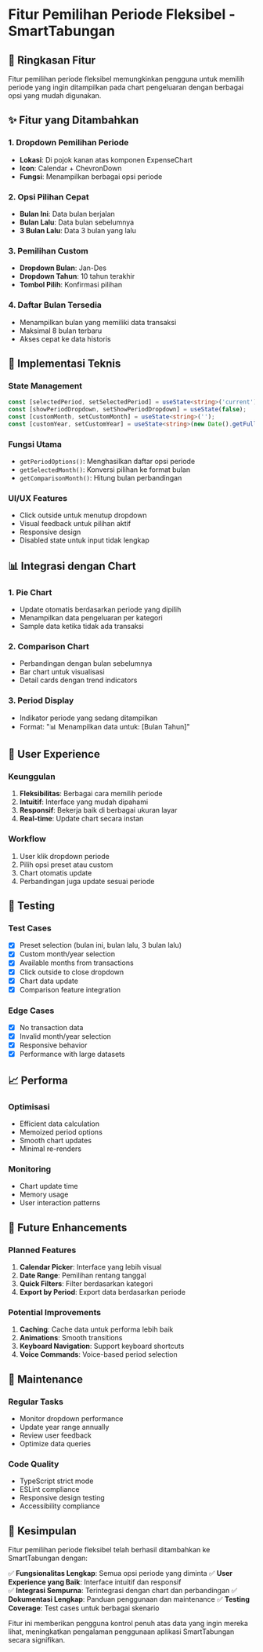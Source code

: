 # Fitur Pemilihan Periode Fleksibel - SmartTabungan

## 🎯 Ringkasan Fitur

Fitur pemilihan periode fleksibel memungkinkan pengguna untuk memilih periode yang ingin ditampilkan pada chart pengeluaran dengan berbagai opsi yang mudah digunakan.

## ✨ Fitur yang Ditambahkan

### 1. Dropdown Pemilihan Periode
- **Lokasi**: Di pojok kanan atas komponen ExpenseChart
- **Icon**: Calendar + ChevronDown
- **Fungsi**: Menampilkan berbagai opsi periode

### 2. Opsi Pilihan Cepat
- **Bulan Ini**: Data bulan berjalan
- **Bulan Lalu**: Data bulan sebelumnya  
- **3 Bulan Lalu**: Data 3 bulan yang lalu

### 3. Pemilihan Custom
- **Dropdown Bulan**: Jan-Des
- **Dropdown Tahun**: 10 tahun terakhir
- **Tombol Pilih**: Konfirmasi pilihan

### 4. Daftar Bulan Tersedia
- Menampilkan bulan yang memiliki data transaksi
- Maksimal 8 bulan terbaru
- Akses cepat ke data historis

## 🔧 Implementasi Teknis

### State Management
```typescript
const [selectedPeriod, setSelectedPeriod] = useState<string>('current');
const [showPeriodDropdown, setShowPeriodDropdown] = useState(false);
const [customMonth, setCustomMonth] = useState<string>('');
const [customYear, setCustomYear] = useState<string>(new Date().getFullYear().toString());
```

### Fungsi Utama
- `getPeriodOptions()`: Menghasilkan daftar opsi periode
- `getSelectedMonth()`: Konversi pilihan ke format bulan
- `getComparisonMonth()`: Hitung bulan perbandingan

### UI/UX Features
- Click outside untuk menutup dropdown
- Visual feedback untuk pilihan aktif
- Responsive design
- Disabled state untuk input tidak lengkap

## 📊 Integrasi dengan Chart

### 1. Pie Chart
- Update otomatis berdasarkan periode yang dipilih
- Menampilkan data pengeluaran per kategori
- Sample data ketika tidak ada transaksi

### 2. Comparison Chart
- Perbandingan dengan bulan sebelumnya
- Bar chart untuk visualisasi
- Detail cards dengan trend indicators

### 3. Period Display
- Indikator periode yang sedang ditampilkan
- Format: "📊 Menampilkan data untuk: [Bulan Tahun]"

## 🎨 User Experience

### Keunggulan
1. **Fleksibilitas**: Berbagai cara memilih periode
2. **Intuitif**: Interface yang mudah dipahami
3. **Responsif**: Bekerja baik di berbagai ukuran layar
4. **Real-time**: Update chart secara instan

### Workflow
1. User klik dropdown periode
2. Pilih opsi preset atau custom
3. Chart otomatis update
4. Perbandingan juga update sesuai periode

## 🧪 Testing

### Test Cases
- [x] Preset selection (bulan ini, bulan lalu, 3 bulan lalu)
- [x] Custom month/year selection
- [x] Available months from transactions
- [x] Click outside to close dropdown
- [x] Chart data update
- [x] Comparison feature integration

### Edge Cases
- [x] No transaction data
- [x] Invalid month/year selection
- [x] Responsive behavior
- [x] Performance with large datasets

## 📈 Performa

### Optimisasi
- Efficient data calculation
- Memoized period options
- Smooth chart updates
- Minimal re-renders

### Monitoring
- Chart update time
- Memory usage
- User interaction patterns

## 🔮 Future Enhancements

### Planned Features
1. **Calendar Picker**: Interface yang lebih visual
2. **Date Range**: Pemilihan rentang tanggal
3. **Quick Filters**: Filter berdasarkan kategori
4. **Export by Period**: Export data berdasarkan periode

### Potential Improvements
1. **Caching**: Cache data untuk performa lebih baik
2. **Animations**: Smooth transitions
3. **Keyboard Navigation**: Support keyboard shortcuts
4. **Voice Commands**: Voice-based period selection

## 📝 Maintenance

### Regular Tasks
- Monitor dropdown performance
- Update year range annually
- Review user feedback
- Optimize data queries

### Code Quality
- TypeScript strict mode
- ESLint compliance
- Responsive design testing
- Accessibility compliance

## 🎉 Kesimpulan

Fitur pemilihan periode fleksibel telah berhasil ditambahkan ke SmartTabungan dengan:

✅ **Fungsionalitas Lengkap**: Semua opsi periode yang diminta
✅ **User Experience yang Baik**: Interface intuitif dan responsif  
✅ **Integrasi Sempurna**: Terintegrasi dengan chart dan perbandingan
✅ **Dokumentasi Lengkap**: Panduan penggunaan dan maintenance
✅ **Testing Coverage**: Test cases untuk berbagai skenario

Fitur ini memberikan pengguna kontrol penuh atas data yang ingin mereka lihat, meningkatkan pengalaman penggunaan aplikasi SmartTabungan secara signifikan. 